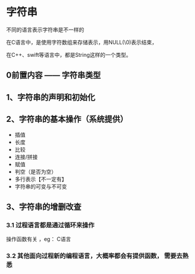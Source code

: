 # 字符串

不同的语言表示字符串是不一样的

在C语言中，是使用字符数组来存储表示，用NULL(\0)表示结束，

在C++、swift等语言中，都是String这样的一个类型。



## 0前置内容 —— 字符串类型



## 1、字符串的声明和初始化



## 2、字符串的基本操作（系统提供）

* 插值
* 长度
* 比较
* 连接/拼接
* 赋值
* 判空（是否为空）
* 多行表示【不一定有】
* 字符串的可变与不可变

###



## 3、字符串的增删改查

### 3.1 过程语言都是通过循环来操作

操作函数有关 ，eg： C语言

### 3.2 其他面向过程新的编程语言，大概率都会有提供函数， 需要去熟悉








